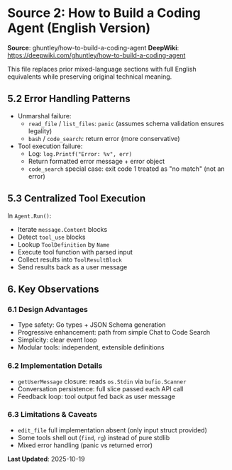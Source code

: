 # Source 2: How to Build a Coding Agent (English Version)

**Source**: ghuntley/how-to-build-a-coding-agent
**DeepWiki**: https://deepwiki.com/ghuntley/how-to-build-a-coding-agent

This file replaces prior mixed-language sections with full English equivalents while preserving original technical meaning.

## 5.2 Error Handling Patterns

- Unmarshal failure:
  - `read_file` / `list_files`: `panic` (assumes schema validation ensures legality)
  - `bash` / `code_search`: return error (more conservative)
- Tool execution failure:
  - Log: `log.Printf("Error: %v", err)`
  - Return formatted error message + error object
  - `code_search` special case: exit code 1 treated as "no match" (not an error)

## 5.3 Centralized Tool Execution

In `Agent.Run()`:
- Iterate `message.Content` blocks
- Detect `tool_use` blocks
- Lookup `ToolDefinition` by `Name`
- Execute tool function with parsed input
- Collect results into `ToolResultBlock`
- Send results back as a user message

## 6. Key Observations

### 6.1 Design Advantages
- Type safety: Go types + JSON Schema generation
- Progressive enhancement: path from simple Chat to Code Search
- Simplicity: clear event loop
- Modular tools: independent, extensible definitions

### 6.2 Implementation Details
- `getUserMessage` closure: reads `os.Stdin` via `bufio.Scanner`
- Conversation persistence: full slice passed each API call
- Feedback loop: tool output fed back as user message

### 6.3 Limitations & Caveats
- `edit_file` full implementation absent (only input struct provided)
- Some tools shell out (`find`, `rg`) instead of pure stdlib
- Mixed error handling (panic vs returned error)

**Last Updated**: 2025-10-19
